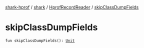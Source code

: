[shark-hprof](../../index.md) / [shark](../index.md) / [HprofRecordReader](index.md) / [skipClassDumpFields](./skip-class-dump-fields.md)

# skipClassDumpFields

`fun skipClassDumpFields(): `[`Unit`](https://kotlinlang.org/api/latest/jvm/stdlib/kotlin/-unit/index.html)